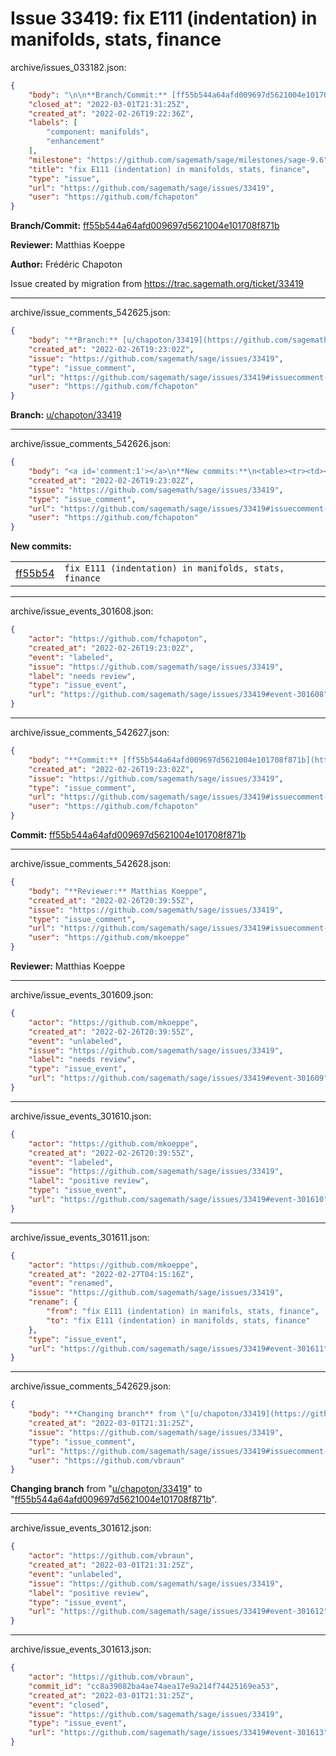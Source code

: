 # Issue 33419: fix E111 (indentation) in manifolds, stats, finance

archive/issues_033182.json:
```json
{
    "body": "\n\n**Branch/Commit:** [ff55b544a64afd009697d5621004e101708f871b](https://github.com/sagemath/sagetrac-mirror/commit/ff55b544a64afd009697d5621004e101708f871b)\n\n**Reviewer:** Matthias Koeppe\n\n**Author:** Fr\u00e9d\u00e9ric Chapoton\n\nIssue created by migration from https://trac.sagemath.org/ticket/33419\n\n",
    "closed_at": "2022-03-01T21:31:25Z",
    "created_at": "2022-02-26T19:22:36Z",
    "labels": [
        "component: manifolds",
        "enhancement"
    ],
    "milestone": "https://github.com/sagemath/sage/milestones/sage-9.6",
    "title": "fix E111 (indentation) in manifolds, stats, finance",
    "type": "issue",
    "url": "https://github.com/sagemath/sage/issues/33419",
    "user": "https://github.com/fchapoton"
}
```


**Branch/Commit:** [ff55b544a64afd009697d5621004e101708f871b](https://github.com/sagemath/sagetrac-mirror/commit/ff55b544a64afd009697d5621004e101708f871b)

**Reviewer:** Matthias Koeppe

**Author:** Frédéric Chapoton

Issue created by migration from https://trac.sagemath.org/ticket/33419





---

archive/issue_comments_542625.json:
```json
{
    "body": "**Branch:** [u/chapoton/33419](https://github.com/sagemath/sagetrac-mirror/tree/u/chapoton/33419)",
    "created_at": "2022-02-26T19:23:02Z",
    "issue": "https://github.com/sagemath/sage/issues/33419",
    "type": "issue_comment",
    "url": "https://github.com/sagemath/sage/issues/33419#issuecomment-542625",
    "user": "https://github.com/fchapoton"
}
```

**Branch:** [u/chapoton/33419](https://github.com/sagemath/sagetrac-mirror/tree/u/chapoton/33419)



---

archive/issue_comments_542626.json:
```json
{
    "body": "<a id='comment:1'></a>\n**New commits:**\n<table><tr><td><a href=\"https://github.com/sagemath/sagetrac-mirror/commit/ff55b544a64afd009697d5621004e101708f871b\">ff55b54</a></td><td><code>fix E111 (indentation) in manifolds, stats, finance</code></td></tr></table>\n",
    "created_at": "2022-02-26T19:23:02Z",
    "issue": "https://github.com/sagemath/sage/issues/33419",
    "type": "issue_comment",
    "url": "https://github.com/sagemath/sage/issues/33419#issuecomment-542626",
    "user": "https://github.com/fchapoton"
}
```

<a id='comment:1'></a>
**New commits:**
<table><tr><td><a href="https://github.com/sagemath/sagetrac-mirror/commit/ff55b544a64afd009697d5621004e101708f871b">ff55b54</a></td><td><code>fix E111 (indentation) in manifolds, stats, finance</code></td></tr></table>




---

archive/issue_events_301608.json:
```json
{
    "actor": "https://github.com/fchapoton",
    "created_at": "2022-02-26T19:23:02Z",
    "event": "labeled",
    "issue": "https://github.com/sagemath/sage/issues/33419",
    "label": "needs review",
    "type": "issue_event",
    "url": "https://github.com/sagemath/sage/issues/33419#event-301608"
}
```



---

archive/issue_comments_542627.json:
```json
{
    "body": "**Commit:** [ff55b544a64afd009697d5621004e101708f871b](https://github.com/sagemath/sagetrac-mirror/commit/ff55b544a64afd009697d5621004e101708f871b)",
    "created_at": "2022-02-26T19:23:02Z",
    "issue": "https://github.com/sagemath/sage/issues/33419",
    "type": "issue_comment",
    "url": "https://github.com/sagemath/sage/issues/33419#issuecomment-542627",
    "user": "https://github.com/fchapoton"
}
```

**Commit:** [ff55b544a64afd009697d5621004e101708f871b](https://github.com/sagemath/sagetrac-mirror/commit/ff55b544a64afd009697d5621004e101708f871b)



---

archive/issue_comments_542628.json:
```json
{
    "body": "**Reviewer:** Matthias Koeppe",
    "created_at": "2022-02-26T20:39:55Z",
    "issue": "https://github.com/sagemath/sage/issues/33419",
    "type": "issue_comment",
    "url": "https://github.com/sagemath/sage/issues/33419#issuecomment-542628",
    "user": "https://github.com/mkoeppe"
}
```

**Reviewer:** Matthias Koeppe



---

archive/issue_events_301609.json:
```json
{
    "actor": "https://github.com/mkoeppe",
    "created_at": "2022-02-26T20:39:55Z",
    "event": "unlabeled",
    "issue": "https://github.com/sagemath/sage/issues/33419",
    "label": "needs review",
    "type": "issue_event",
    "url": "https://github.com/sagemath/sage/issues/33419#event-301609"
}
```



---

archive/issue_events_301610.json:
```json
{
    "actor": "https://github.com/mkoeppe",
    "created_at": "2022-02-26T20:39:55Z",
    "event": "labeled",
    "issue": "https://github.com/sagemath/sage/issues/33419",
    "label": "positive review",
    "type": "issue_event",
    "url": "https://github.com/sagemath/sage/issues/33419#event-301610"
}
```



---

archive/issue_events_301611.json:
```json
{
    "actor": "https://github.com/mkoeppe",
    "created_at": "2022-02-27T04:15:16Z",
    "event": "renamed",
    "issue": "https://github.com/sagemath/sage/issues/33419",
    "rename": {
        "from": "fix E111 (indentation) in manifols, stats, finance",
        "to": "fix E111 (indentation) in manifolds, stats, finance"
    },
    "type": "issue_event",
    "url": "https://github.com/sagemath/sage/issues/33419#event-301611"
}
```



---

archive/issue_comments_542629.json:
```json
{
    "body": "**Changing branch** from \"[u/chapoton/33419](https://github.com/sagemath/sagetrac-mirror/tree/u/chapoton/33419)\" to \"[ff55b544a64afd009697d5621004e101708f871b](https://github.com/sagemath/sagetrac-mirror/commit/ff55b544a64afd009697d5621004e101708f871b)\".",
    "created_at": "2022-03-01T21:31:25Z",
    "issue": "https://github.com/sagemath/sage/issues/33419",
    "type": "issue_comment",
    "url": "https://github.com/sagemath/sage/issues/33419#issuecomment-542629",
    "user": "https://github.com/vbraun"
}
```

**Changing branch** from "[u/chapoton/33419](https://github.com/sagemath/sagetrac-mirror/tree/u/chapoton/33419)" to "[ff55b544a64afd009697d5621004e101708f871b](https://github.com/sagemath/sagetrac-mirror/commit/ff55b544a64afd009697d5621004e101708f871b)".



---

archive/issue_events_301612.json:
```json
{
    "actor": "https://github.com/vbraun",
    "created_at": "2022-03-01T21:31:25Z",
    "event": "unlabeled",
    "issue": "https://github.com/sagemath/sage/issues/33419",
    "label": "positive review",
    "type": "issue_event",
    "url": "https://github.com/sagemath/sage/issues/33419#event-301612"
}
```



---

archive/issue_events_301613.json:
```json
{
    "actor": "https://github.com/vbraun",
    "commit_id": "cc8a39082ba4ae74aea17e9a214f74425169ea53",
    "created_at": "2022-03-01T21:31:25Z",
    "event": "closed",
    "issue": "https://github.com/sagemath/sage/issues/33419",
    "type": "issue_event",
    "url": "https://github.com/sagemath/sage/issues/33419#event-301613"
}
```

